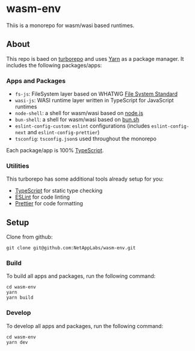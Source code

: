 # wasm-env

Thiis is a monorepo for wasm/wasi based runtimes.

## About

This repo is baed on [turborepo](https://turborepo.org) and uses [Yarn](https://classic.yarnpkg.com/lang/en/) as a package manager. It includes the following packages/apps:

### Apps and Packages

-   `fs-js`: FileSystem layer based on WHATWG [File System Standard](https://fs.spec.whatwg.org/)
-   `wasi-js`: WASI runtime layer written in TypeScript for JavaScript runtimes
-   `node-shell`: a shell for wasm/wasi based on [node.js](https://nodejs.org/)
-   `bun-shell`: a shell for wasm/wasi based on [bun.sh](https://bun.sh)
-   `eslint-config-custom`: `eslint` configurations (includes `eslint-config-next` and `eslint-config-prettier`)
-   `tsconfig`: `tsconfig.json`s used throughout the monorepo

Each package/app is 100% [TypeScript](https://www.typescriptlang.org/).

### Utilities

This turborepo has some additional tools already setup for you:

-   [TypeScript](https://www.typescriptlang.org/) for static type checking
-   [ESLint](https://eslint.org/) for code linting
-   [Prettier](https://prettier.io) for code formatting

## Setup

Clone from github:

```
git clone git@github.com:NetAppLabs/wasm-env.git
```

### Build

To build all apps and packages, run the following command:

```
cd wasm-env
yarn
yarn build
```

### Develop

To develop all apps and packages, run the following command:

```
cd wasm-env
yarn dev
```
